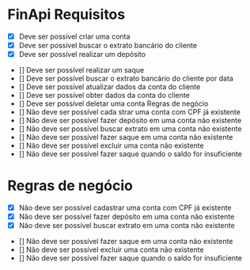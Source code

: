 # FinApi Requisitos

- [x] Deve ser possível criar uma conta  
- [x] Deve ser possível buscar o extrato bancário do cliente  
- [x] Deve ser possível realizar um depósito  
- [] Deve ser possível realizar um saque  
- [] Deve ser possível buscar o extrato bancário do cliente por data  
- [] Deve ser possível atualizar dados da conta do cliente  
- [] Deve ser possível obter dados da conta do cliente  
- [] Deve ser possível deletar uma conta Regras de negócio  
- [] Não deve ser possível cada  strar uma conta com CPF já existente   
- [] Não deve ser possível fazer depósito em uma conta não existente   
- [] Não deve ser possível buscar extrato em uma conta não existente  
- [] Não deve ser possível fazer saque em uma conta não existente  
- [] Não deve ser possível excluir uma conta não existente  
- [] Não deve ser possível fazer saque quando o saldo for insuficiente  

#  

# Regras de negócio  
- [x] Não deve ser possível cadastrar uma conta com CPF já existente  
- [x] Não deve ser possível fazer depósito em uma conta não existente  
- [x] Não deve ser possível buscar extrato em uma conta não existente  
- [] Não deve ser possível fazer saque em uma conta não existente  
- [] Não deve ser possível excluir uma conta não existente  
- [] Não deve ser possível fazer saque quando o saldo for insuficiente  